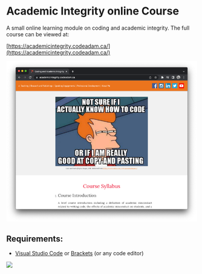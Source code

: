 # Academic Integrity online Course

A small online learning module on coding and academic integrity. The full course can be viewed at:

[https://academicintegrity.codeadam.ca/](https://academicintegrity.codeadam.ca/)

![Academic Integrity](https://github.com/codeadamca/codeadam-academic-integrity/blob/main/screenshot-academic.png?raw=true)

## Requirements:

* [Visual Studio Code](https://code.visualstudio.com/) or [Brackets](http://brackets.io/) (or any code editor)

<a href="https://codeadam.ca">
<img src="https://codeadam.ca/images/code-block.png" width="100">
</a>
